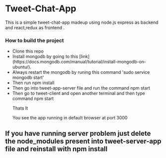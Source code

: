 <h1>Tweet-Chat-App</h1>
<p>This is a simple tweet-chat-app madeup using node.js express as backend and react,redux as frontend .</p>

<h3>How to build the project</h3>
<ul>
<li>Clone this repo</li>
<li>Install mongodb by going to this [link](https://docs.mongodb.com/manual/tutorial/install-mongodb-on-ubuntu/).</li>
<li>Always restart the mongodb by runing this command 'sudo service mongodb start'</li>
<li>Then run npm install </li>
<li>Then go into tweet-app-server file and run the command npm start</li>
<li>Then go to tweet-client and open another terminal and then type command npm start </li>
<p>Thats It</p>
<p>You see the app running in  default browser at port 3000</p>

</ul>

<h2>If you have running server problem just delete the node_modules present into tweet-server-app file and reinstall with npm install</h2>
